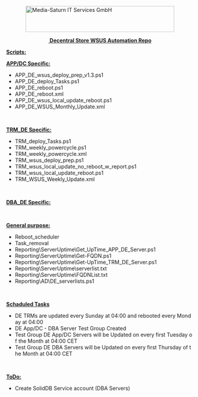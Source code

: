 <!-- #######  YAY, I AM THE SOURCE EDITOR! #########-->
<p><img style="display: block; margin-left: auto; margin-right: auto;" src="https://upload.wikimedia.org/wikipedia/commons/c/cc/Media-saturn-logo.svg" alt="Media-Saturn IT Services GmbH" width="400" height="70" /></p>
<p style="text-align: center;"><span style="text-decoration: underline;"><strong>&nbsp;Decentral&nbsp;Store&nbsp;WSUS&nbsp;Automation&nbsp;Repo</strong></span></p>
<p><span style="text-decoration: underline;"><strong>Scripts:</strong></span></p>
<p><span style="text-decoration: underline;"><strong>APP/DC&nbsp;Specific:</strong></span></p>
<ul>
<li>APP_DE_wsus_deploy_prep_v1.3.ps1</li>
<li>APP_DE_deploy_Tasks.ps1</li>
<li>APP_DE_reboot.ps1</li>
<li>APP_DE_reboot.xml</li>
<li>APP_DE_wsus_local_update_reboot.ps1</li>
<li>APP_DE_WSUS_Monthly_Update.xml</li>
</ul>
<p>&nbsp;</p>
<p><span style="text-decoration: underline;"><strong>TRM_DE&nbsp;Specific:</strong></span></p>
<ul>
<li>TRM_deploy_Tasks.ps1</li>
<li>TRM_weekly_powercycle.ps1</li>
<li>TRM_weekly_powercycle.xml</li>
<li>TRM_wsus_deploy_prep.ps1</li>
<li>TRM_wsus_local_update_no_reboot_w_report.ps1</li>
<li>TRM_wsus_local_update_reboot.ps1</li>
<li>TRM_WSUS_Weekly_Update.xml</li>
</ul>
<p>&nbsp;</p>
<p><span style="text-decoration: underline;"><strong>DBA_DE&nbsp;Specific:</strong></span></p>
<p>&nbsp;</p>
<p><span style="text-decoration: underline;"><strong>General&nbsp;purpose:</strong></span></p>
<ul>
<li>Reboot_scheduler&nbsp;&nbsp;&nbsp;&nbsp;</li>
<li>Task_removal</li>
<li>Reporting\ServerUptime\Get_UpTime_APP_DE_Server.ps1</li>
<li>Reporting\ServerUptime\Get-FQDN.ps1</li>
<li>Reporting\ServerUptime\Get-UpTime_TRM_DE_Server.ps1</li>
<li>Reporting\ServerUptime\serverlist.txt</li>
<li>Reporting\ServerUptime\FQDNList.txt</li>
<li>Reporting\AD\DE_serverlists.ps1</li>
</ul>
<p>&nbsp;</p>
<p><span style="text-decoration: underline;"><strong>Schaduled Tasks</strong></span></p>
<ul>
<li>DE&nbsp;TRMs&nbsp;are&nbsp;updated&nbsp;every&nbsp;Sunday&nbsp;at&nbsp;04:00&nbsp;and&nbsp;rebooted&nbsp;every&nbsp;Monday&nbsp;at&nbsp;04:00</li>
<li>DE&nbsp;App/DC&nbsp;-&nbsp;DBA&nbsp;Server&nbsp;Test&nbsp;Group&nbsp;Created</li>
<li>Test&nbsp;Group&nbsp;DE&nbsp;App/DC&nbsp;Servers&nbsp;will&nbsp;be&nbsp;Updated&nbsp;on&nbsp;every&nbsp;first&nbsp;Tuesday&nbsp;of&nbsp;the&nbsp;Month&nbsp;at&nbsp;04:00&nbsp;CET</li>
<li>Test&nbsp;Group&nbsp;DE&nbsp;DBA&nbsp;Servers&nbsp;will&nbsp;be&nbsp;Updated&nbsp;on&nbsp;every&nbsp;first&nbsp;Thursday&nbsp;of&nbsp;the&nbsp;Month&nbsp;at&nbsp;04:00&nbsp;CET</li>
</ul>
<p>&nbsp;</p>
<p><span style="text-decoration: underline;"><strong>ToDo:</strong></span></p>
<ul>
<li>Create&nbsp;SolidDB&nbsp;Service&nbsp;account&nbsp;(DBA&nbsp;Servers)</li>
</ul>
<p>&nbsp;</p>
<p>&nbsp;</p>